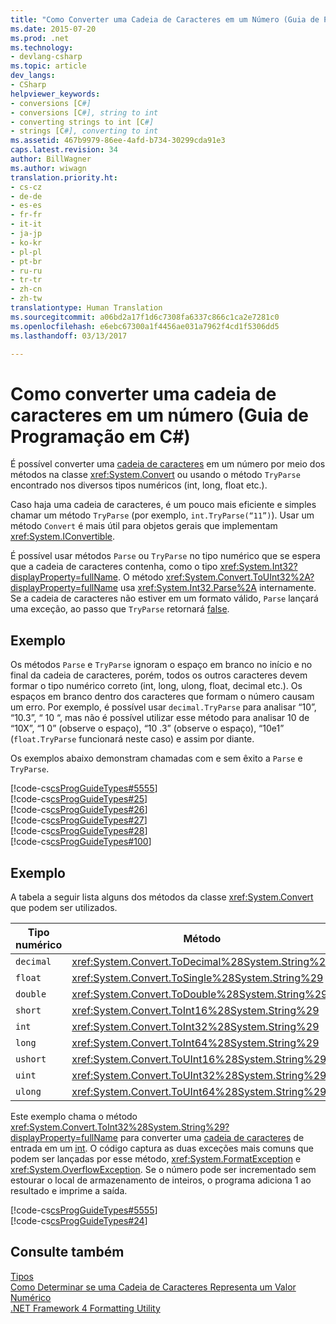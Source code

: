 ```yaml
---
title: "Como Converter uma Cadeia de Caracteres em um Número (Guia de Programação em C#) | Microsoft Docs"
ms.date: 2015-07-20
ms.prod: .net
ms.technology:
- devlang-csharp
ms.topic: article
dev_langs:
- CSharp
helpviewer_keywords:
- conversions [C#]
- conversions [C#], string to int
- converting strings to int [C#]
- strings [C#], converting to int
ms.assetid: 467b9979-86ee-4afd-b734-30299cda91e3
caps.latest.revision: 34
author: BillWagner
ms.author: wiwagn
translation.priority.ht:
- cs-cz
- de-de
- es-es
- fr-fr
- it-it
- ja-jp
- ko-kr
- pl-pl
- pt-br
- ru-ru
- tr-tr
- zh-cn
- zh-tw
translationtype: Human Translation
ms.sourcegitcommit: a06bd2a17f1d6c7308fa6337c866c1ca2e7281c0
ms.openlocfilehash: e6ebc67300a1f4456ae031a7962f4cd1f5306dd5
ms.lasthandoff: 03/13/2017

---
```

# <a name="how-to-convert-a-string-to-a-number-c-programming-guide"></a>Como converter uma cadeia de caracteres em um número (Guia de Programação em C#)
É possível converter uma [cadeia de caracteres](../../../csharp/language-reference/keywords/string.md) em um número por meio dos métodos na classe <xref:System.Convert> ou usando o método `TryParse` encontrado nos diversos tipos numéricos (int, long, float etc.).  
  
 Caso haja uma cadeia de caracteres, é um pouco mais eficiente e simples chamar um método `TryParse` (por exemplo, `int.TryParse(“11”)`).  Usar um método `Convert` é mais útil para objetos gerais que implementam <xref:System.IConvertible>.  
  
 É possível usar métodos `Parse` ou `TryParse` no tipo numérico que se espera que a cadeia de caracteres contenha, como o tipo <xref:System.Int32?displayProperty=fullName>.  O método <xref:System.Convert.ToUInt32%2A?displayProperty=fullName> usa <xref:System.Int32.Parse%2A> internamente.  Se a cadeia de caracteres não estiver em um formato válido, `Parse` lançará uma exceção, ao passo que `TryParse` retornará [false](../../../csharp/language-reference/keywords/false.md).  
  
## <a name="example"></a>Exemplo  
 Os métodos `Parse` e `TryParse` ignoram o espaço em branco no início e no final da cadeia de caracteres, porém, todos os outros caracteres devem formar o tipo numérico correto (int, long, ulong, float, decimal etc.).  Os espaços em branco dentro dos caracteres que formam o número causam um erro.  Por exemplo, é possível usar `decimal.TryParse` para analisar “10”, “10.3”, “  10  “, mas não é possível utilizar esse método para analisar 10 de “10X”, “1 0” (observe o espaço), “10 .3” (observe o espaço), “10e1” (`float.TryParse` funcionará neste caso) e assim por diante.  
  
 Os exemplos abaixo demonstram chamadas com e sem êxito a `Parse` e `TryParse`.  
  
 [!code-cs[csProgGuideTypes#5555](../../../csharp/programming-guide/nullable-types/codesnippet/CSharp/how-to-convert-a-string-to-a-number_1.cs)]  
[!code-cs[csProgGuideTypes#25](../../../csharp/programming-guide/nullable-types/codesnippet/CSharp/how-to-convert-a-string-to-a-number_2.cs)]  
[!code-cs[csProgGuideTypes#26](../../../csharp/programming-guide/nullable-types/codesnippet/CSharp/how-to-convert-a-string-to-a-number_3.cs)]  
[!code-cs[csProgGuideTypes#27](../../../csharp/programming-guide/nullable-types/codesnippet/CSharp/how-to-convert-a-string-to-a-number_4.cs)]  
[!code-cs[csProgGuideTypes#28](../../../csharp/programming-guide/nullable-types/codesnippet/CSharp/how-to-convert-a-string-to-a-number_5.cs)]  
[!code-cs[csProgGuideTypes#100](../../../csharp/programming-guide/nullable-types/codesnippet/CSharp/how-to-convert-a-string-to-a-number_6.cs)]  
  
## <a name="example"></a>Exemplo  
 A tabela a seguir lista alguns dos métodos da classe <xref:System.Convert> que podem ser utilizados.  
  
|Tipo numérico|Método|  
|------------------|------------|  
|`decimal`|<xref:System.Convert.ToDecimal%28System.String%29>|  
|`float`|<xref:System.Convert.ToSingle%28System.String%29>|  
|`double`|<xref:System.Convert.ToDouble%28System.String%29>|  
|`short`|<xref:System.Convert.ToInt16%28System.String%29>|  
|`int`|<xref:System.Convert.ToInt32%28System.String%29>|  
|`long`|<xref:System.Convert.ToInt64%28System.String%29>|  
|`ushort`|<xref:System.Convert.ToUInt16%28System.String%29>|  
|`uint`|<xref:System.Convert.ToUInt32%28System.String%29>|  
|`ulong`|<xref:System.Convert.ToUInt64%28System.String%29>|  
  
 Este exemplo chama o método <xref:System.Convert.ToInt32%28System.String%29?displayProperty=fullName> para converter uma [cadeia de caracteres](../../../csharp/language-reference/keywords/string.md) de entrada em um [int](../../../csharp/language-reference/keywords/int.md). O código captura as duas exceções mais comuns que podem ser lançadas por esse método, <xref:System.FormatException> e <xref:System.OverflowException>. Se o número pode ser incrementado sem estourar o local de armazenamento de inteiros, o programa adiciona 1 ao resultado e imprime a saída.  
  
 [!code-cs[csProgGuideTypes#5555](../../../csharp/programming-guide/nullable-types/codesnippet/CSharp/how-to-convert-a-string-to-a-number_1.cs)]  
[!code-cs[csProgGuideTypes#24](../../../csharp/programming-guide/nullable-types/codesnippet/CSharp/how-to-convert-a-string-to-a-number_7.cs)]  
  
## <a name="see-also"></a>Consulte também  
 [Tipos](../../../csharp/programming-guide/types/index.md)   
 [Como Determinar se uma Cadeia de Caracteres Representa um Valor Numérico](../../../csharp/programming-guide/strings/how-to-determine-whether-a-string-represents-a-numeric-value.md)   
 [.NET Framework 4 Formatting Utility](http://code.msdn.microsoft.com/NET-Framework-4-Formatting-9c4dae8d)
